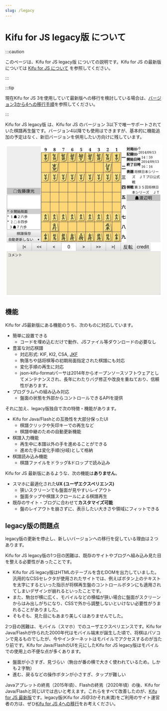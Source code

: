 ```yaml
---
slug: /legacy
---
```


# Kifu for JS legacy版 について

:::caution

このページは、Kifu for JS legacy版 についての説明です。Kifu for JS の最新版については [Kifu for JS について](./) を参照してください。

:::

:::tip

現在Kifu for JS 3を使用していて最新版への移行を検討している場合は、[バージョン3から4への移行手順](./migration-from-3-to-4)を参照してください。

:::

Kifu for JS legacy版 は、Kifu for JS のバージョン 3以下で唯一サポートされていた棋譜再生盤です。バージョン4以降でも使用はできますが、基本的に機能追加の予定はなく、新旧バージョンを併用したい方向けに残しています。

![Screenshot](./k4j-main.jpg)


## 機能

Kifu for JS最新版にある機能のうち、次のものに対応しています。

* 簡単に設置できる
  * コードを埋め込むだけで動作、JSファイル等ダウンロードの必要なし
* 豊富な対応棋譜
  * 対応形式: KIF, KI2, CSA, [JKF](https://github.com/na2hiro/Kifu-for-JS/tree/master/packages/json-kifu-format)
  * 駒落ちや詰将棋等の初期局面指定された棋譜にも対応
  * 変化手順の再生に対応
  * json-kifu-formatパーサは2014年からオープンソースソフトウェアとしてメンテナンスされ、長年にわたりバグ修正や改良を重ねており、信頼性があります。
* プログラムへの組み込み対応
  * 盤面の状態を外部からコントロールできるAPIを提供

それに加え、legacy版独自で次の特徴・機能があります。

* Kifu for Java/Flashとの互換性を大部分保ったUI
  * 棋譜クリックや矢印キーでの再生など
  * 棋譜中継のための自動更新機能
* 棋譜入力機能
    * 再生中に本譜以外の手を進めることができる
    * 進めた手は変化手順(分岐)として格納
* 棋譜読み込み機能
    * 棋譜ファイルをドラッグ&ドロップで読み込み

Kifu for JS 最新版にあるような、次の機能は**ありません**。

* スマホに最適化された**UX (ユーザエクスペリエンス)**
  * 狭いスクリーンでも盤面が見やすいレイアウト
  * 盤面タップや棋譜スクロールによる棋譜再生
* 既存のサイト・ブログに合わせて**カスタマイズ可能**
  * 盤のレイアウトを崩さずに、表示したい大きさや領域にフィットできる

## legacy版の問題点

legacy版の更新を停止し、新しいバージョンへの移行を促している理由は２つあります。

Kifu for JS legacy版の1つ目の困難は、既存のサイトやブログへ組み込み見た目を整える必要性があったことです。

* Kifu for JS legacy版はHTMLのテーブルを含むDOMを出力していました。汎用的なCSSセレクタが使用されたサイトでは、例えばボタン上のテキストを太字にするといった指示が将棋再生盤のコントロールボタンにも適用されてしまいデザインが崩れるといったことです。
* また、駒台が横に広く、モバイルなどの横幅が狭い場合に盤面がスクリーンからはみ出しがちになり、CSSで外から調整しないといけない必要性がうまれることがありました。
* そもそも、見た目にもあまり美しくはありませんでした。

2つ目の困難は、モバイル（スマホ）でのユーザエクスペリエンスです。Kifu for Java/Flashが作られた2000年代はモバイル端末が誕生した頃で、将棋はパソコンで見るものでしたが、今やインターネットはモバイルでアクセスするのが当たり前です。Kifu for Java/FlashのUIを元にしたKifu for JS legacy版はモバイルでの使用上の不便な点が多くあります。

* 盤面が小さすぎ、見づらい（駒台が番の横で大きく使われているため。しかも２字駒）
* 進む、戻るなどの操作ボタンが小さすぎ、タップが難しい

Javaアプレットの終焉（2015年頃）、Flashの終焉（2020年頃）の後、Kifu for Java/Flashと同じUIでは古いと考えます。これらをすべて改善したのが、[Kifu for JS 最新版](./)です。legacy版(Kifu for JS@3かそれ未満)をご利用のサイト運営者の方は、ぜひ[Kifu for JS 4への移行](./migration-from-3-to-4)をお考えください。


